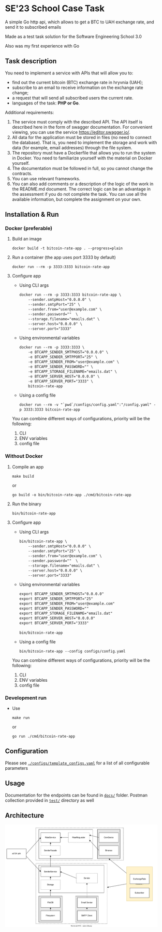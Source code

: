 # SE'23 School Case Task
A simple Go http api, which allows to get a BTC to UAH exchange rate, and send it to subscribed emails

Made as a test task solution for the Software Engineering School 3.0

Also was my first experience with Go

## Task description
You need to implement a service with APIs that will allow you to:
- find out the current bitcoin (BTC) exchange rate in hryvnia (UAH);
- subscribe to an email to receive information on the exchange rate change;
- a request that will send all subscribed users the current rate.
- languages of the task: **PHP or Go**.

Additional requirements:
1. The service must comply with the described API. The API itself is described here in the form of swagger documentation. For convenient viewing, you can use the service https://editor.swagger.io/.
2. All data for the application must be stored in files (no need to connect the database). That is, you need to implement the storage and work with data (for example, email addresses) through the file system.
3. The repository must have a Dockerfile that allows you to run the system in Docker. You need to familiarize yourself with the material on Docker yourself.
4. The documentation must be followed in full, so you cannot change the contracts.
5. You can use relevant frameworks.
6. You can also add comments or a description of the logic of the work in the README.md document. The correct logic can be an advantage in the assessment if you do not complete the task.
You can use all the available information, but
complete the assignment on your own.

## Installation & Run
### Docker (preferable)
1. Build an image
    ```
    docker build -t bitcoin-rate-app . --progress=plain
    ```

2. Run a container (the app uses port 3333 by default)
    ```
    docker run --rm -p 3333:3333 bitcoin-rate-app
    ```

3. Configure app

    - Using CLI args
        ```
        docker run --rm -p 3333:3333 bitcoin-rate-app \
            --sender.smtpHost="0.0.0.0" \
            --sender.smtpPort="25" \
            --sender.from="user@example.com" \
            --sender.password=""  \
            --storage.filename="emails.dat" \
            --server.host="0.0.0.0" \
            --server.port="3333"
        ```
    - Using environmental variables
        ```
        docker run --rm -p 3333:3333 \
            -e BTCAPP_SENDER_SMTPHOST="0.0.0.0" \
            -e BTCAPP_SENDER_SMTPPORT="25" \
            -e BTCAPP_SENDER_FROM="user@example.com" \
            -e BTCAPP_SENDER_PASSWORD="" \
            -e BTCAPP_STORAGE_FILENAME="emails.dat" \
            -e BTCAPP_SERVER_HOST="0.0.0.0" \
            -e BTCAPP_SERVER_PORT="3333" \
            bitcoin-rate-app
        ```

    - Using a config file
        ```
        docker run --rm -v "`pwd`/configs/config.yaml":"/config.yaml" -p 3333:3333 bitcoin-rate-app
        ```
    You can combine different ways of configurations, priority will be the following:
    1. CLI
    2. ENV variables
    3. config file

### Without Docker
1. Compile an app
    ```
    make build
    ```
    or
    ```
    go build -o bin/bitcoin-rate-app ./cmd/bitcoin-rate-app
    ```
2. Run the binary
    ```
    bin/bitcoin-rate-app
    ```

3. Configure app

    - Using CLI args
        ```
        bin/bitcoin-rate-app \
            --sender.smtpHost="0.0.0.0" \
            --sender.smtpPort="25" \
            --sender.from="user@example.com" \
            --sender.password=""  \
            --storage.filename="emails.dat" \
            --server.host="0.0.0.0" \
            --server.port="3333"
        ```
    
    - Using environmental variables
        ```
        export BTCAPP_SENDER_SMTPHOST="0.0.0.0"
        export BTCAPP_SENDER_SMTPPORT="25"
        export BTCAPP_SENDER_FROM="user@example.com"
        export BTCAPP_SENDER_PASSWORD=""
        export BTCAPP_STORAGE_FILENAME="emails.dat"
        export BTCAPP_SERVER_HOST="0.0.0.0"
        export BTCAPP_SERVER_PORT="3333"

        bin/bitcoin-rate-app
        ```

    - Using a config file
        ```
        bin/bitcoin-rate-app --config configs/config.yaml
        ```
    You can combine different ways of configurations, priority will be the following:
    1. CLI
    2. ENV variables
    3. config file

### Development run
- Use
    ```
    make run
    ```
    or
    ```
    go run ./cmd/bitcoin-rate-app
    ```

## Configuration
Please see [`./configs/template_configs.yaml`](./configs/template_configs.yaml) for a list of all configurable parameters

## Usage
Documentation for the endpoints can be found in [`docs/`](./docs/) folder. Postman collection provided in [`test/`](./test/) directory as well

## Architecture

![](./docs/architecture.drawio.svg)
